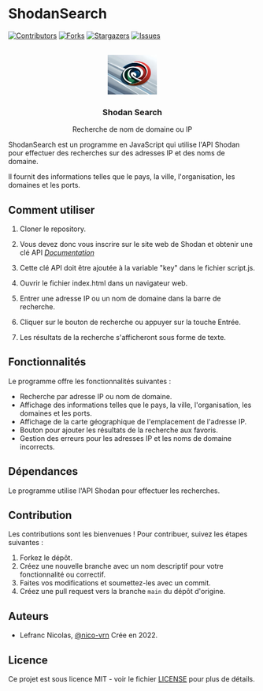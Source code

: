 # ShodanSearch

<a name="readme-top"></a>

[![Contributors][contributors-shield]][contributors-url]
[![Forks][forks-shield]][forks-url]
[![Stargazers][stars-shield]][stars-url]
[![Issues][issues-shield]][issues-url]

<!-- PROJECT LOGO -->
<br />
<div align="center">
  <a href="https://github.com/nico-vrn/ShodanSearch">
    <img src="images/logo.png" alt="Logo" width="100" height="80">
  </a>

  <h3 align="center">Shodan Search</h3>

  <p align="center">
    Recherche de nom de domaine ou IP
    <br />
   </p>
</div>

ShodanSearch est un programme en JavaScript qui utilise l'API Shodan pour effectuer des recherches sur des adresses IP et des noms de domaine. 

Il fournit des informations telles que le pays, la ville, l'organisation, les domaines et les ports.

## Comment utiliser
1. Cloner le repository.

2. Vous devez donc vous inscrire sur le site web de Shodan et obtenir une clé API  _[Documentation](https://developer.shodan.io/)_

3. Cette clé API doit être ajoutée à la variable "key" dans le fichier script.js.

4. Ouvrir le fichier index.html dans un navigateur web.

5. Entrer une adresse IP ou un nom de domaine dans la barre de recherche.

6. Cliquer sur le bouton de recherche ou appuyer sur la touche Entrée.

7. Les résultats de la recherche s'afficheront sous forme de texte.

## Fonctionnalités
Le programme offre les fonctionnalités suivantes :

* Recherche par adresse IP ou nom de domaine.
* Affichage des informations telles que le pays, la ville, l'organisation, les domaines et les ports.
* Affichage de la carte géographique de l'emplacement de l'adresse IP.
* Bouton pour ajouter les résultats de la recherche aux favoris.
* Gestion des erreurs pour les adresses IP et les noms de domaine incorrects.

## Dépendances
Le programme utilise l'API Shodan pour effectuer les recherches. 

## Contribution

Les contributions sont les bienvenues ! Pour contribuer, suivez les étapes suivantes :

1. Forkez le dépôt.
2. Créez une nouvelle branche avec un nom descriptif pour votre fonctionnalité ou correctif.
3. Faites vos modifications et soumettez-les avec un commit.
4. Créez une pull request vers la branche `main` du dépôt d'origine.

## Auteurs

- Lefranc Nicolas, [@nico-vrn](https://github.com/nico-vrn)
Crée en 2022.

## Licence

Ce projet est sous licence MIT - voir le fichier [LICENSE](LICENSE) pour plus de détails.


<!-- MARKDOWN LINKS & IMAGES -->
<!-- https://www.markdownguide.org/basic-syntax/#reference-style-links -->
[contributors-shield]: https://img.shields.io/github/contributors/nico-vrn/ShodanSearch?style=for-the-badge
[contributors-url]: https://github.com/nico-vrn/ShodanSearch/graphs/contributors
[forks-shield]: https://img.shields.io/github/forks/nico-vrn/ShodanSearch.svg?style=for-the-badge
[forks-url]: https://github.com/nico-vrn/ShodanSearch/network/members
[stars-shield]: https://img.shields.io/github/stars/nico-vrn/ShodanSearch.svg?style=for-the-badge
[stars-url]: https://github.com/nico-vrn/ShodanSearch/stargazers
[issues-shield]: https://img.shields.io/github/issues/nico-vrn/ShodanSearch.svg?style=for-the-badge
[issues-url]: https://github.com/nico-vrn/ShodanSearch/issues
